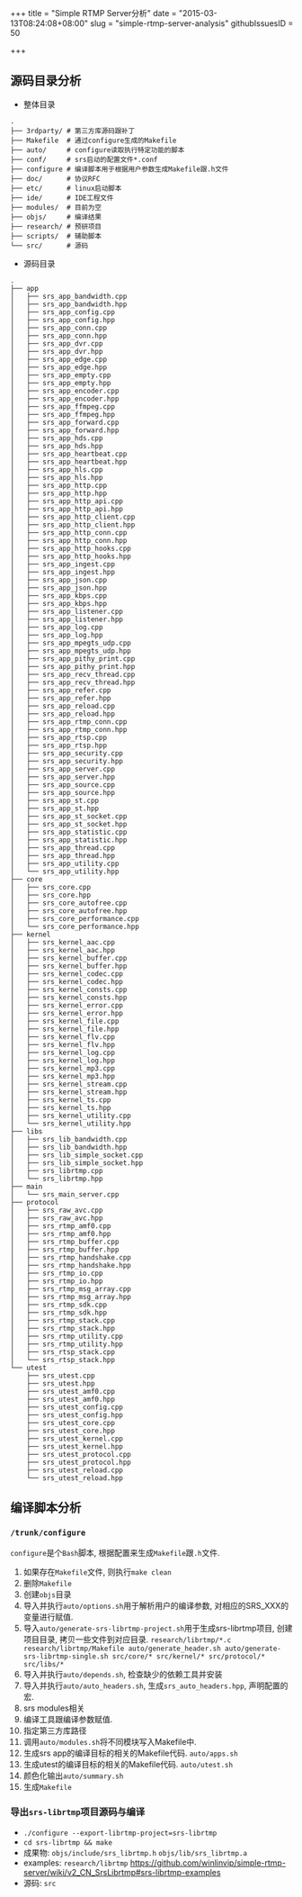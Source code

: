 +++
title = "Simple RTMP Server分析"
date = "2015-03-13T08:24:08+08:00"
slug = "simple-rtmp-server-analysis"
githubIssuesID = 50

+++

## 源码目录分析

* 整体目录

```
.
├── 3rdparty/ # 第三方库源码跟补丁
├── Makefile  # 通过configure生成的Makefile
├── auto/     # configure读取执行特定功能的脚本
├── conf/     # srs启动的配置文件*.conf
├── configure # 编译脚本用于根据用户参数生成Makefile跟.h文件
├── doc/      # 协议RFC
├── etc/      # linux启动脚本
├── ide/      # IDE工程文件
├── modules/  # 目前为空
├── objs/     # 编译结果
├── research/ # 预研项目
├── scripts/  # 辅助脚本
└── src/      # 源码
```

* 源码目录

```
.
├── app
│   ├── srs_app_bandwidth.cpp
│   ├── srs_app_bandwidth.hpp
│   ├── srs_app_config.cpp
│   ├── srs_app_config.hpp
│   ├── srs_app_conn.cpp
│   ├── srs_app_conn.hpp
│   ├── srs_app_dvr.cpp
│   ├── srs_app_dvr.hpp
│   ├── srs_app_edge.cpp
│   ├── srs_app_edge.hpp
│   ├── srs_app_empty.cpp
│   ├── srs_app_empty.hpp
│   ├── srs_app_encoder.cpp
│   ├── srs_app_encoder.hpp
│   ├── srs_app_ffmpeg.cpp
│   ├── srs_app_ffmpeg.hpp
│   ├── srs_app_forward.cpp
│   ├── srs_app_forward.hpp
│   ├── srs_app_hds.cpp
│   ├── srs_app_hds.hpp
│   ├── srs_app_heartbeat.cpp
│   ├── srs_app_heartbeat.hpp
│   ├── srs_app_hls.cpp
│   ├── srs_app_hls.hpp
│   ├── srs_app_http.cpp
│   ├── srs_app_http.hpp
│   ├── srs_app_http_api.cpp
│   ├── srs_app_http_api.hpp
│   ├── srs_app_http_client.cpp
│   ├── srs_app_http_client.hpp
│   ├── srs_app_http_conn.cpp
│   ├── srs_app_http_conn.hpp
│   ├── srs_app_http_hooks.cpp
│   ├── srs_app_http_hooks.hpp
│   ├── srs_app_ingest.cpp
│   ├── srs_app_ingest.hpp
│   ├── srs_app_json.cpp
│   ├── srs_app_json.hpp
│   ├── srs_app_kbps.cpp
│   ├── srs_app_kbps.hpp
│   ├── srs_app_listener.cpp
│   ├── srs_app_listener.hpp
│   ├── srs_app_log.cpp
│   ├── srs_app_log.hpp
│   ├── srs_app_mpegts_udp.cpp
│   ├── srs_app_mpegts_udp.hpp
│   ├── srs_app_pithy_print.cpp
│   ├── srs_app_pithy_print.hpp
│   ├── srs_app_recv_thread.cpp
│   ├── srs_app_recv_thread.hpp
│   ├── srs_app_refer.cpp
│   ├── srs_app_refer.hpp
│   ├── srs_app_reload.cpp
│   ├── srs_app_reload.hpp
│   ├── srs_app_rtmp_conn.cpp
│   ├── srs_app_rtmp_conn.hpp
│   ├── srs_app_rtsp.cpp
│   ├── srs_app_rtsp.hpp
│   ├── srs_app_security.cpp
│   ├── srs_app_security.hpp
│   ├── srs_app_server.cpp
│   ├── srs_app_server.hpp
│   ├── srs_app_source.cpp
│   ├── srs_app_source.hpp
│   ├── srs_app_st.cpp
│   ├── srs_app_st.hpp
│   ├── srs_app_st_socket.cpp
│   ├── srs_app_st_socket.hpp
│   ├── srs_app_statistic.cpp
│   ├── srs_app_statistic.hpp
│   ├── srs_app_thread.cpp
│   ├── srs_app_thread.hpp
│   ├── srs_app_utility.cpp
│   └── srs_app_utility.hpp
├── core
│   ├── srs_core.cpp
│   ├── srs_core.hpp
│   ├── srs_core_autofree.cpp
│   ├── srs_core_autofree.hpp
│   ├── srs_core_performance.cpp
│   └── srs_core_performance.hpp
├── kernel
│   ├── srs_kernel_aac.cpp
│   ├── srs_kernel_aac.hpp
│   ├── srs_kernel_buffer.cpp
│   ├── srs_kernel_buffer.hpp
│   ├── srs_kernel_codec.cpp
│   ├── srs_kernel_codec.hpp
│   ├── srs_kernel_consts.cpp
│   ├── srs_kernel_consts.hpp
│   ├── srs_kernel_error.cpp
│   ├── srs_kernel_error.hpp
│   ├── srs_kernel_file.cpp
│   ├── srs_kernel_file.hpp
│   ├── srs_kernel_flv.cpp
│   ├── srs_kernel_flv.hpp
│   ├── srs_kernel_log.cpp
│   ├── srs_kernel_log.hpp
│   ├── srs_kernel_mp3.cpp
│   ├── srs_kernel_mp3.hpp
│   ├── srs_kernel_stream.cpp
│   ├── srs_kernel_stream.hpp
│   ├── srs_kernel_ts.cpp
│   ├── srs_kernel_ts.hpp
│   ├── srs_kernel_utility.cpp
│   └── srs_kernel_utility.hpp
├── libs
│   ├── srs_lib_bandwidth.cpp
│   ├── srs_lib_bandwidth.hpp
│   ├── srs_lib_simple_socket.cpp
│   ├── srs_lib_simple_socket.hpp
│   ├── srs_librtmp.cpp
│   └── srs_librtmp.hpp
├── main
│   └── srs_main_server.cpp
├── protocol
│   ├── srs_raw_avc.cpp
│   ├── srs_raw_avc.hpp
│   ├── srs_rtmp_amf0.cpp
│   ├── srs_rtmp_amf0.hpp
│   ├── srs_rtmp_buffer.cpp
│   ├── srs_rtmp_buffer.hpp
│   ├── srs_rtmp_handshake.cpp
│   ├── srs_rtmp_handshake.hpp
│   ├── srs_rtmp_io.cpp
│   ├── srs_rtmp_io.hpp
│   ├── srs_rtmp_msg_array.cpp
│   ├── srs_rtmp_msg_array.hpp
│   ├── srs_rtmp_sdk.cpp
│   ├── srs_rtmp_sdk.hpp
│   ├── srs_rtmp_stack.cpp
│   ├── srs_rtmp_stack.hpp
│   ├── srs_rtmp_utility.cpp
│   ├── srs_rtmp_utility.hpp
│   ├── srs_rtsp_stack.cpp
│   └── srs_rtsp_stack.hpp
└── utest
    ├── srs_utest.cpp
    ├── srs_utest.hpp
    ├── srs_utest_amf0.cpp
    ├── srs_utest_amf0.hpp
    ├── srs_utest_config.cpp
    ├── srs_utest_config.hpp
    ├── srs_utest_core.cpp
    ├── srs_utest_core.hpp
    ├── srs_utest_kernel.cpp
    ├── srs_utest_kernel.hpp
    ├── srs_utest_protocol.cpp
    ├── srs_utest_protocol.hpp
    ├── srs_utest_reload.cpp
    └── srs_utest_reload.hpp
```

## 编译脚本分析

### `/trunk/configure`

`configure`是个`Bash`脚本, 根据配置来生成`Makefile`跟`.h`文件.

1. 如果存在`Makefile`文件, 则执行`make clean`
2. 删除`Makefile`
3. 创建`objs`目录
4. 导入并执行`auto/options.sh`用于解析用户的编译参数, 对相应的SRS_XXX的变量进行赋值.
5. 导入`auto/generate-srs-librtmp-project.sh`用于生成srs-librtmp项目, 创建项目目录, 拷贝一些文件到对应目录. `research/librtmp/*.c research/librtmp/Makefile auto/generate_header.sh auto/generate-srs-librtmp-single.sh src/core/* src/kernel/* src/protocol/* src/libs/*`
6. 导入并执行`auto/depends.sh`, 检查缺少的依赖工具并安装
7. 导入并执行`auto/auto_headers.sh`, 生成`srs_auto_headers.hpp`, 声明配置的宏.
8. srs modules相关
9. 编译工具跟编译参数赋值.
10. 指定第三方库路径
11. 调用`auto/modules.sh`将不同模块写入Makefile中.
12. 生成srs app的编译目标的相关的Makefile代码. `auto/apps.sh`
13. 生成utest的编译目标的相关的Makefile代码. `auto/utest.sh`
14. 颜色化输出`auto/summary.sh`
15. 生成`Makefile`

### 导出`srs-librtmp`项目源码与编译
* `./configure --export-librtmp-project=srs-librtmp`
* `cd srs-librtmp && make`
* 成果物: `objs/include/srs_librtmp.h` `objs/lib/srs_librtmp.a`
* examples: `research/librtmp` <https://github.com/winlinvip/simple-rtmp-server/wiki/v2_CN_SrsLibrtmp#srs-librtmp-examples>
* 源码: `src`























